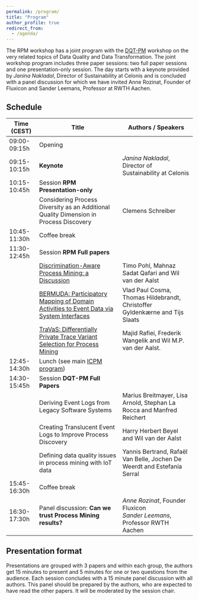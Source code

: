 ```yaml
---
permalink: /program/
title: "Program"
author_profile: true
redirect_from: 
  - /agenda/
---
```



The RPM workshop has a joint program with the [DQT-PM](https://www.processdataquality.com/dqthome) workshop on the very related topics of Data Quality and Data Transformation. The joint workshop program includes three paper sessions: two full paper sessions and one presentation-only session. The day starts with a keynote provided by *Janina Nakladal*, Director of Sustainability at Celonis and is concluded with a panel discussion for which we have invited Anne Rozinat, Founder of Fluxicon and Sander Leemans, Professor at RWTH Aachen.

## Schedule

| Time (CEST)     | Title     | Authors / Speakers                                                             |
| --------------- | --------- | ------------------------------------------------------------ |
| 09:00-09:15h    | Opening  |  |
| 09:15-10:15h    | **Keynote** | *Janina Nakladal*, Director of Sustainability at Celonis |
| 10:15-10:45h    | Session **RPM Presentation-only** |  |
|                 | Considering Process Diversity as an Additional Quality Dimension in Process Discovery | Clemens Schreiber |
| 10:45-11:30h    | Coffee break     | |
| 11:30-12:45h    | Session **RPM Full papers** |  |
|                 | [Discrimination-Aware Process Mining: a Discussion](/pre-proceedings/ICPM_2022_paper_152_Discrimination-Aware%20Process%20Mining.pdf) | Timo Pohl, Mahnaz Sadat Qafari and Wil van der Aalst |
|                 | [BERMUDA: Participatory Mapping of Domain Activities to Event Data via System Interfaces](/pre-proceedings/ICPM_2022_paper_179_BERMUDA.pdf) | Vlad Paul Cosma, Thomas Hildebrandt, Christoffer Gyldenkærne and Tijs Slaats |
|                 | [TraVaS: Differentially Private Trace Variant Selection for Process Mining](/pre-proceedings/ICPM_2022_paper_174_TraVaS.pdf) | Majid Rafiei, Frederik Wangelik and Wil M.P. van der Aalst.   |
| 12:45-14:30h    | Lunch (see main [ICPM program](https://icpmconference.org/2022/program/))       | |
| 14:30-15:45h    | Session **DQT-PM Full Papers** |  |
|                 | Deriving Event Logs from Legacy Software Systems | Marius Breitmayer, Lisa Arnold, Stephan La Rocca and Manfred Reichert |
|                 | Creating Translucent Event Logs to Improve Process Discovery | Harry Herbert Beyel and Wil van der Aalst |
|                 | Defining data quality issues in process mining with IoT data | Yannis Bertrand, Rafaël Van Belle, Jochen De Weerdt and Estefanía Serral |
| 15:45-16:30h    | Coffee break     | |
| 16:30-17:30h    | Panel discussion: **Can we trust Process Mining results?** | *Anne Rozinat*, Founder Fluxicon  <br> *Sander Leemans*, Professor RWTH Aachen |

## Presentation format

Presentations are grouped with 3 papers and within each group, the authors get 15 minutes to present and 5 minutes for one or two questions from the audience. Each session concludes with a 15 minute panel discussion with all authors. This panel should be prepared by the authors, who are expected to have read the other papers. It will be moderated by the session chair.
